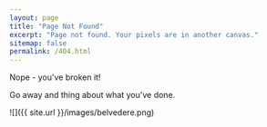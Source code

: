 ```yaml
---
layout: page
title: "Page Not Found"
excerpt: "Page not found. Your pixels are in another canvas."
sitemap: false
permalink: /404.html
---
```

Nope - you've broken it!

Go away and thing about what you've done.

![]({{ site.url }}/images/belvedere.png)


